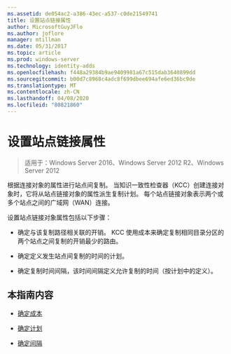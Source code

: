 ```yaml
---
ms.assetid: de054ac2-a386-43ec-a537-c0de21549741
title: 设置站点链接属性
author: MicrosoftGuyJFlo
ms.author: joflore
manager: mtillman
ms.date: 05/31/2017
ms.topic: article
ms.prod: windows-server
ms.technology: identity-adds
ms.openlocfilehash: f448a29384b9ae9409981a67c515dab3640899dd
ms.sourcegitcommit: b00d7c8968c4adc8f699dbee694afe6ed36bc9de
ms.translationtype: MT
ms.contentlocale: zh-CN
ms.lasthandoff: 04/08/2020
ms.locfileid: "80821860"
---
```

# <a name="setting-site-link-properties"></a>设置站点链接属性

>适用于：Windows Server 2016、Windows Server 2012 R2、Windows Server 2012

根据连接对象的属性进行站点间复制。 当知识一致性检查器（KCC）创建连接对象时，它将从站点链接对象的属性派生复制计划。 每个站点链接对象表示两个或多个站点之间的广域网（WAN）连接。  
  
设置站点链接对象属性包括以下步骤：  
  
-   确定与该复制路径相关联的开销。 KCC 使用成本来确定复制相同目录分区的两个站点之间复制的开销最少的路由。  
  
-   确定定义发生站点间复制的时间的计划。  
  
-   确定复制时间间隔，该时间间隔定义允许复制的时间（按计划中的定义）。  
  
## <a name="in-this-guide"></a>本指南内容  
  
-   [确定成本](../../ad-ds/plan/Determining-the-Cost.md)  
  
-   [确定计划](../../ad-ds/plan/Determining-the-Schedule.md)  
  
-   [确定间隔](../../ad-ds/plan/Determining-the-Interval.md)  
  


